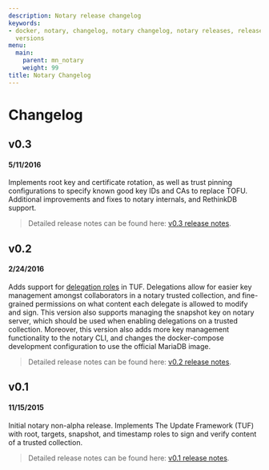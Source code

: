 ```yaml
---
description: Notary release changelog
keywords:
- docker, notary, changelog, notary changelog, notary releases, releases, notary versions,
  versions
menu:
  main:
    parent: mn_notary
    weight: 99
title: Notary Changelog
---
```


# Changelog

## v0.3
#### 5/11/2016
Implements root key and certificate rotation, as well as trust pinning configurations to specify known good key IDs and CAs to replace TOFU.
Additional improvements and fixes to notary internals, and RethinkDB support.

> Detailed release notes can be found here:
<a href="https://github.com/docker/notary/releases/tag/v0.3.0" target="_blank">v0.3 release notes</a>.

## v0.2
#### 2/24/2016
Adds support for
<a href="https://github.com/theupdateframework/tuf/blob/1bed3e09a478c2c918ffbff10b9118f6e52ee129/docs/tuf-spec.txt#L387" target="_blank">delegation
roles</a> in TUF.
Delegations allow for easier key management amongst collaborators in a notary trusted collection, and fine-grained permissions on what content each delegate is allowed to modify and sign.
This version also supports managing the snapshot key on notary server, which should be used when enabling delegations on a trusted collection.
Moreover, this version also adds more key management functionality to the notary CLI, and changes the docker-compose development configuration to use the official MariaDB image.

> Detailed release notes can be found here:
<a href="https://github.com/docker/notary/releases/tag/v0.2.0" target="_blank">v0.2 release notes</a>.

## v0.1
#### 11/15/2015
Initial notary non-alpha release.
Implements The Update Framework (TUF) with root, targets, snapshot, and timestamp roles to sign and verify content of a trusted collection.

> Detailed release notes can be found here:
<a href="https://github.com/docker/notary/releases/tag/v0.1" target="_blank">v0.1 release notes</a>.
